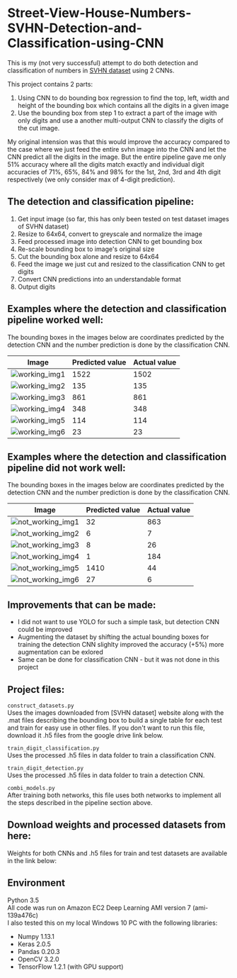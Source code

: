 # Street-View-House-Numbers-SVHN-Detection-and-Classification-using-CNN

This is my (not very successful) attempt to do both detection and classification of numbers in [SVHN dataset](http://ufldl.stanford.edu/housenumbers/) using 2 CNNs.
  
This project contains 2 parts:  
1. Using CNN to do bounding box regression to find the top, left, width and height of the bounding box
which contains all the digits in a given image  
2. Use the bounding box from step 1 to extract a part of the image with only digits and use a 
another multi-output CNN to classify the digits of the cut image.  
  
My original intension was that this would improve the accuracy compared to the case where we just
feed the entire svhn image into the CNN and let the CNN predict all the digits in the image. But the 
entire pipeline gave me only 51% accuracy where all the digits match exactly and individual 
digit accuracies of 71%, 65%, 84% and 98% for the 1st, 2nd, 3rd and 4th digit respectively (we only consider max of 4-digit prediction).  

## The detection and classification pipeline:   
1. Get input image (so far, this has only been tested on test dataset images of SVHN dataset)  
2. Resize to 64x64, convert to greyscale and normalize the image  
3. Feed processed image into detection CNN to get bounding box  
4. Re-scale bounding box to image's original size  
5. Cut the bounding box alone and resize to 64x64  
6. Feed the image we just cut and resized to the classification CNN to get digits  
7. Convert CNN predictions into an understandable format  
8. Output digits  

## Examples where the detection and classification pipeline worked well:  
The bounding boxes in the images below are coordinates predicted by the detection CNN and the number prediction is done by the classification CNN.  
  
| Image  | Predicted value | Actual value |
| ------------- | ------------- | ------------- |
| ![working_img1](https://github.com/pavitrakumar78/Street-View-House-Numbers-SVHN-Detection-and-Classification-using-CNN/blob/master/correctly%20classified%20examples/TEST_ID_10045.png)   | 1522  | 1502  |
| ![working_img2](https://github.com/pavitrakumar78/Street-View-House-Numbers-SVHN-Detection-and-Classification-using-CNN/blob/master/correctly%20classified%20examples/TEST_ID_1648.png)   | 135  | 135 |
| ![working_img3](https://github.com/pavitrakumar78/Street-View-House-Numbers-SVHN-Detection-and-Classification-using-CNN/blob/master/correctly%20classified%20examples/TEST_ID_2458.png)   | 861 | 861 |
| ![working_img4](https://github.com/pavitrakumar78/Street-View-House-Numbers-SVHN-Detection-and-Classification-using-CNN/blob/master/correctly%20classified%20examples/TEST_ID_2604.png)  | 348 | 348 |
| ![working_img5](https://github.com/pavitrakumar78/Street-View-House-Numbers-SVHN-Detection-and-Classification-using-CNN/blob/master/correctly%20classified%20examples/TEST_ID_7141.png)   | 114 | 114 |
| ![working_img6](https://github.com/pavitrakumar78/Street-View-House-Numbers-SVHN-Detection-and-Classification-using-CNN/blob/master/correctly%20classified%20examples/TEST_ID_7638.png)   | 23 | 23 |
  
  
## Examples where the detection and classification pipeline did not work well:  
The bounding boxes in the images below are coordinates predicted by the detection CNN and the number prediction is done by the classification CNN.  

| Image  | Predicted value | Actual value |
| ------------- | ------------- | ------------- |
| ![not_working_img1](https://github.com/pavitrakumar78/Street-View-House-Numbers-SVHN-Detection-and-Classification-using-CNN/blob/master/wrongly%20classified%20examples/TEST_ID_1017.png)  | 32 | 863 |
| ![not_working_img2](https://github.com/pavitrakumar78/Street-View-House-Numbers-SVHN-Detection-and-Classification-using-CNN/blob/master/wrongly%20classified%20examples/TEST_ID_10271.png)   | 6 | 7 |
| ![not_working_img3](https://github.com/pavitrakumar78/Street-View-House-Numbers-SVHN-Detection-and-Classification-using-CNN/blob/master/wrongly%20classified%20examples/TEST_ID_12285.png)   | 8 | 26 |
| ![not_working_img4](https://github.com/pavitrakumar78/Street-View-House-Numbers-SVHN-Detection-and-Classification-using-CNN/blob/master/wrongly%20classified%20examples/TEST_ID_2532.png)  | 1 | 184 |
| ![not_working_img5](https://github.com/pavitrakumar78/Street-View-House-Numbers-SVHN-Detection-and-Classification-using-CNN/blob/master/wrongly%20classified%20examples/TEST_ID_4350.png)   | 1410 | 44 |
| ![not_working_img6](https://github.com/pavitrakumar78/Street-View-House-Numbers-SVHN-Detection-and-Classification-using-CNN/blob/master/wrongly%20classified%20examples/TEST_ID_5772.png)   | 27 | 6 |

## Improvements that can be made:  
* I did not want to use YOLO for such a simple task, but detection CNN could be improved  
* Augmenting the dataset by shifting the actual bounding boxes for training the detection CNN slighlty improved the accuracy (+5%) 
more augmentation can be exlored  
* Same can be done for classification CNN - but it was not done in this project  

## Project files:
`construct_datasets.py`  
Uses the images downloaded from [SVHN dataset] website along with the .mat files describing the bounding box to build a single table for each test and train for easy use in other files. If you don't want to run this file, download it .h5 files from the google drive link below.
  
`train_digit_classification.py`  
Uses the processed .h5 files in data folder to train a classification CNN.  
  
`train_digit_detection.py`  
Uses the processed .h5 files in data folder to train a detection CNN.  
  
`combi_models.py`  
After training both networks, this file uses both networks to implement all the steps described in the pipeline section above.  
  
## Download weights and processed datasets from here:
Weights for both CNNs and .h5 files for train and test datasets are available in the link below:   
   

## Environment
Python 3.5  
All code was run on Amazon EC2 Deep Learning AMI version 7 (ami-139a476c)  
I also tested this on my local Windows 10 PC with the following libraries:  
* Numpy 1.13.1  
* Keras 2.0.5  
* Pandas 0.20.3  
* OpenCV 3.2.0  
* TensorFlow 1.2.1 (with GPU support)  
